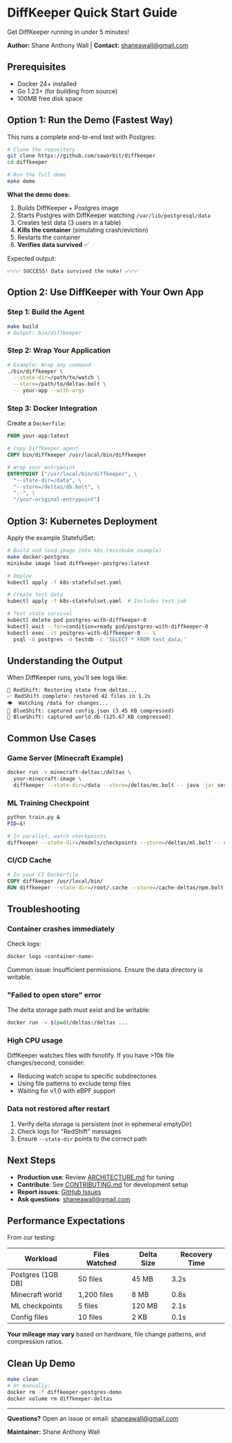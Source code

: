 # DiffKeeper Quick Start Guide

Get DiffKeeper running in under 5 minutes!

**Author:** Shane Anthony Wall | **Contact:** shaneawall@gmail.com

## Prerequisites

- Docker 24+ installed
- Go 1.23+ (for building from source)
- 100MB free disk space

## Option 1: Run the Demo (Fastest Way)

This runs a complete end-to-end test with Postgres:

```bash
# Clone the repository
git clone https://github.com/saworbit/diffkeeper
cd diffkeeper

# Run the full demo
make demo
```

**What the demo does:**
1. Builds DiffKeeper + Postgres image
2. Starts Postgres with DiffKeeper watching `/var/lib/postgresql/data`
3. Creates test data (3 users in a table)
4. **Kills the container** (simulating crash/eviction)
5. Restarts the container
6. **Verifies data survived** ✅

Expected output:
```
✅✅✅ SUCCESS! Data survived the nuke! ✅✅✅
```

## Option 2: Use DiffKeeper with Your Own App

### Step 1: Build the Agent

```bash
make build
# Output: bin/diffkeeper
```

### Step 2: Wrap Your Application

```bash
# Example: Wrap any command
./bin/diffkeeper \
  --state-dir=/path/to/watch \
  --store=/path/to/deltas.bolt \
  -- your-app --with-args
```

### Step 3: Docker Integration

Create a `Dockerfile`:

```dockerfile
FROM your-app:latest

# Copy DiffKeeper agent
COPY bin/diffkeeper /usr/local/bin/diffkeeper

# Wrap your entrypoint
ENTRYPOINT ["/usr/local/bin/diffkeeper", \
  "--state-dir=/data", \
  "--store=/deltas/db.bolt", \
  "--", \
  "/your-original-entrypoint"]
```

## Option 3: Kubernetes Deployment

Apply the example StatefulSet:

```bash
# Build and load image into k8s (minikube example)
make docker-postgres
minikube image load diffkeeper-postgres:latest

# Deploy
kubectl apply -f k8s-statefulset.yaml

# Create test data
kubectl apply -f k8s-statefulset.yaml  # Includes test job

# Test state survival
kubectl delete pod postgres-with-diffkeeper-0
kubectl wait --for=condition=ready pod/postgres-with-diffkeeper-0
kubectl exec -it postgres-with-diffkeeper-0 -- \
  psql -U postgres -d testdb -c 'SELECT * FROM test_data;'
```

## Understanding the Output

When DiffKeeper runs, you'll see logs like:

```
🔴 RedShift: Restoring state from deltas...
✅ RedShift complete: restored 42 files in 1.2s
👁️  Watching /data for changes...
🔵 BlueShift: captured config.json (3.45 KB compressed)
🔵 BlueShift: captured world.db (125.67 KB compressed)
```

## Common Use Cases

### Game Server (Minecraft Example)

```bash
docker run -v minecraft-deltas:/deltas \
  your-minecraft-image \
  diffkeeper --state-dir=/data --store=/deltas/mc.bolt -- java -jar server.jar
```

### ML Training Checkpoint

```bash
python train.py &
PID=$!

# In parallel, watch checkpoints
diffkeeper --state-dir=/models/checkpoints --store=/deltas/ml.bolt -- sleep infinity
```

### CI/CD Cache

```dockerfile
# In your CI Dockerfile
COPY diffkeeper /usr/local/bin/
RUN diffkeeper --state-dir=/root/.cache --store=/cache-deltas/npm.bolt -- npm install
```

## Troubleshooting

### Container crashes immediately

Check logs:
```bash
docker logs <container-name>
```

Common issue: Insufficient permissions. Ensure the data directory is writable.

### "Failed to open store" error

The delta storage path must exist and be writable:
```bash
docker run -v $(pwd)/deltas:/deltas ...
```

### High CPU usage

DiffKeeper watches files with fsnotify. If you have >10k file changes/second, consider:
- Reducing watch scope to specific subdirectories
- Using file patterns to exclude temp files
- Waiting for v1.0 with eBPF support

### Data not restored after restart

1. Verify delta storage is persistent (not in ephemeral emptyDir)
2. Check logs for "RedShift" messages
3. Ensure `--state-dir` points to the correct path

## Next Steps

- **Production use**: Review [ARCHITECTURE.md](ARCHITECTURE.md) for tuning
- **Contribute**: See [CONTRIBUTING.md](CONTRIBUTING.md) for development setup
- **Report issues**: [GitHub Issues](https://github.com/saworbit/diffkeeper/issues)
- **Ask questions**: shaneawall@gmail.com

## Performance Expectations

From our testing:

| Workload | Files Watched | Delta Size | Recovery Time |
|----------|--------------|------------|---------------|
| Postgres (1GB DB) | 50 files | 45 MB | 3.2s |
| Minecraft world | 1,200 files | 8 MB | 0.8s |
| ML checkpoints | 5 files | 120 MB | 2.1s |
| Config files | 10 files | 2 KB | 0.1s |

**Your mileage may vary** based on hardware, file change patterns, and compression ratios.

## Clean Up Demo

```bash
make clean
# Or manually:
docker rm -f diffkeeper-postgres-demo
docker volume rm diffkeeper-deltas
```

---

**Questions?** Open an issue or email: shaneawall@gmail.com

**Maintainer:** Shane Anthony Wall